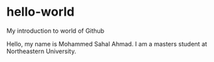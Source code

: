 # hello-world
My introduction to world of Github

Hello, my name is Mohammed Sahal Ahmad. I am a masters student at Northeastern University. 
